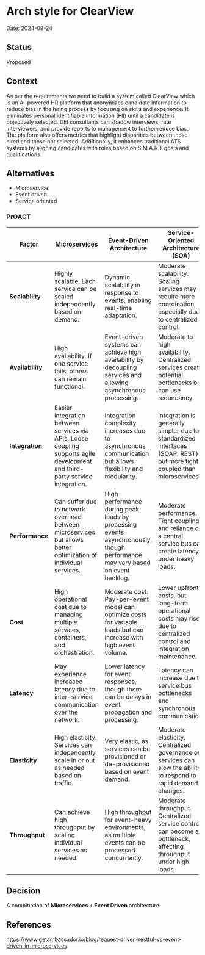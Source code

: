 # Arch style for ClearView
Date: 2024-09-24

## Status
Proposed

## Context
As per the requirements we need to build a system called ClearView which is an AI-powered HR platform that anonymizes candidate information to reduce bias in the hiring process by focusing on skills and experience. It eliminates personal identifiable information (PII) until a candidate is objectively selected. DEI consultants can shadow interviews, rate interviewers, and provide reports to management to further reduce bias. The platform also offers metrics that highlight disparities between those hired and those not selected. Additionally, it enhances traditional ATS systems by aligning candidates with roles based on S.M.A.R.T goals and qualifications.

## Alternatives
* Microservice
* Event driven
* Service oriented

### PrOACT
| Factor         | **Microservices**                                         | **Event-Driven Architecture**                                   | **Service-Oriented Architecture (SOA)**                          |
| -------------- | --------------------------------------------------------- | ----------------------------------------------------------------| ---------------------------------------------------------------- |
| **Scalability**| Highly scalable. Each service can be scaled independently based on demand. | Dynamic scalability in response to events, enabling real-time adaptation. | Moderate scalability. Scaling services may require more coordination, especially due to centralized control. |
| **Availability**| High availability. If one service fails, others can remain functional. | Event-driven systems can achieve high availability by decoupling services and allowing asynchronous processing. | Moderate to high availability. Centralized services create potential bottlenecks but can use redundancy. |
| **Integration**| Easier integration between services via APIs. Loose coupling supports agile development and third-party service integration. | Integration complexity increases due to asynchronous communication but allows flexibility and modularity. | Integration is generally simpler due to standardized interfaces (SOAP, REST) but more tightly coupled than microservices. |
| **Performance**| Can suffer due to network overhead between microservices but allows better optimization of individual services. | High performance during peak loads by processing events asynchronously, though performance may vary based on event backlog. | Moderate performance. Tight coupling and reliance on a central service bus can create latency under heavy loads. |
| **Cost**       | High operational cost due to managing multiple services, containers, and orchestration. | Moderate cost. Pay-per-event model can optimize costs for variable loads but can increase with high event volume. | Lower upfront costs, but long-term operational costs may rise due to centralized control and integration maintenance. |
| **Latency**    | May experience increased latency due to inter-service communication over the network. | Lower latency for event responses, though there can be delays in event propagation and processing. | Latency can increase due to service bus bottlenecks and synchronous communication. |
| **Elasticity** | High elasticity. Services can independently scale in or out as needed based on traffic. | Very elastic, as services can be provisioned or de-provisioned based on event demand. | Moderate elasticity. Centralized governance of services can slow the ability to respond to rapid demand changes. |
| **Throughput** | Can achieve high throughput by scaling individual services as needed. | High throughput for event-heavy environments, as multiple events can be processed concurrently. | Moderate throughput. Centralized service control can become a bottleneck, affecting throughput under high loads. |

## Decision
A combination of **Microservices + Event Driven** architecture.

## References
https://www.getambassador.io/blog/request-driven-restful-vs-event-driven-in-microservices

